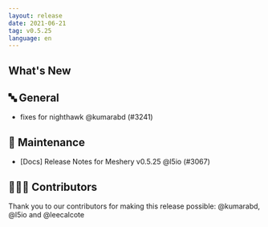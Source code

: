 ```yaml
---
layout: release
date: 2021-06-21
tag: v0.5.25
language: en
---
```


## What's New
## 🔤 General
- fixes for nighthawk @kumarabd (#3241)

## 🧰 Maintenance

- [Docs] Release Notes for Meshery v0.5.25 @l5io (#3067)


## 👨🏽‍💻 Contributors

Thank you to our contributors for making this release possible:
@kumarabd, @l5io and @leecalcote
